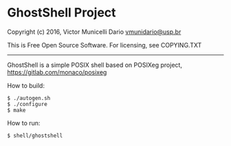 
# GhostShell Project

Copyright (c) 2016, Victor Municelli Dario <vmunidario@usp.br>

This is Free Open Source Software. For licensing, see COPYING.TXT

----------------------------------------------------------------------

GhostShell is a simple POSIX shell based on POSIXeg project, https://gitlab.com/monaco/posixeg

How to build:
```
$ ./autogen.sh
$ ./configure
$ make
```
How to run:
```
$ shell/ghostshell
```
